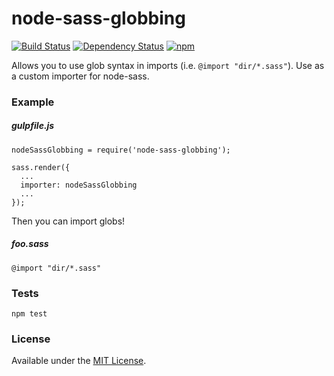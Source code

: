 # node-sass-globbing

[![Build Status](https://travis-ci.org/britco/node-sass-globbing.svg?branch=master)](https://travis-ci.org/britco/node-sass-globbing)
[![Dependency Status](https://david-dm.org/britco/node-sass-globbing.svg)](https://david-dm.org/britco/node-sass-globbing)
[![npm](https://img.shields.io/npm/v/node-sass-globbing.svg)]()

Allows you to use glob syntax in imports (i.e. `@import "dir/*.sass"`). Use as a custom importer for node-sass.

### Example

##### gulpfile.js
````
nodeSassGlobbing = require('node-sass-globbing');

sass.render({
  ...
  importer: nodeSassGlobbing
  ...
});
````

Then you can import globs!

##### foo.sass
````
@import "dir/*.sass"
````

### Tests

````
npm test
````

### License
Available under the [MIT License](LICENSE.md).
